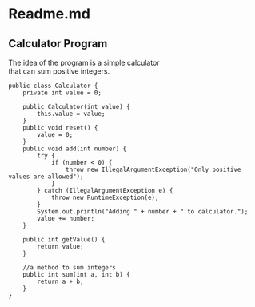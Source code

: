 
# Readme.md

## Calculator Program

The idea of the program is a simple calculator  
that can sum positive integers.

```
public class Calculator {
    private int value = 0;

    public Calculator(int value) {
        this.value = value;
    }
    public void reset() {
        value = 0;
    }
    public void add(int number) {
        try {
            if (number < 0) {
                throw new IllegalArgumentException("Only positive values are allowed");
            }
        } catch (IllegalArgumentException e) {
            throw new RuntimeException(e);
        }
        System.out.println("Adding " + number + " to calculator.");
        value += number;
    }

    public int getValue() {
        return value;
    }

    //a method to sum integers
    public int sum(int a, int b) {
        return a + b;
    }
}
```